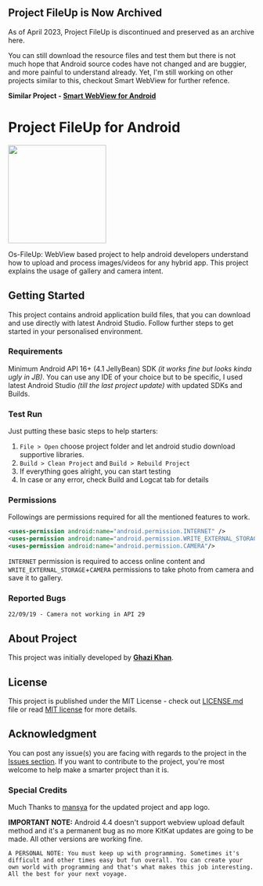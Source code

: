## Project FileUp is Now Archived
As of April 2023, Project FileUp is discontinued and preserved as an archive here.

You can still download the resource files and test them but there is not much hope that Android source codes have not changed and are buggier, and more painful to understand already. Yet, I'm still working on other projects similar to this, checkout Smart WebView for further refence.

**Similar Project - [Smart WebView for Android](https://github.com/mgks/Android-SmartWebView)**

# Project FileUp for Android

<img src="Logotype primary.png" width="200" height="" />

Os-FileUp: WebView based project to help android developers understand how to upload and process images/videos for any hybrid app. This project explains the usage of gallery and camera intent.

## Getting Started
This project contains android application build files, that you can download and use directly with latest Android Studio. Follow further steps to get started in your personalised environment.

### Requirements
Minimum Android API 16+ (4.1 JellyBean) SDK *(it works fine but looks kinda ugly in JB)*.
You can use any IDE of your choice but to be specific, I used latest Android Studio *(till the last project update)* with updated SDKs and Builds.

### Test Run
Just putting these basic steps to help starters:
1. `File > Open` choose project folder and let android studio download supportive libraries.
2. `Build > Clean Project` and `Build > Rebuild Project`
3. If everything goes alright, you can start testing
4. In case or any error, check Build and Logcat tab for details

### Permissions
Followings are permissions required for all the mentioned features to work.
```xml
<uses-permission android:name="android.permission.INTERNET" />
<uses-permission android:name="android.permission.WRITE_EXTERNAL_STORAGE"/>
<uses-permission android:name="android.permission.CAMERA"/>
```
`INTERNET` permission is required to access online content and `WRITE_EXTERNAL_STORAGE`+`CAMERA` permissions to take photo from camera and save it to gallery.

### Reported Bugs
```
22/09/19 - Camera not working in API 29
```

## About Project
This project was initially developed by **[Ghazi Khan](https://mgks.dev)**.

## License
This project is published under the MIT License - check out [LICENSE.md](LICENSE.md) file or read [MIT license](https://opensource.org/licenses/MIT) for more details.

## Acknowledgment
You can post any issue(s) you are facing with regards to the project in the [Issues section](https://github.com/mgks/Os-FileUp/issues).
If you want to contribute to the project, you're most welcome to help make a smarter project than it is.

### Special Credits
Much Thanks to [mansya](https://github.com/mansya) for the updated project and app logo.

**IMPORTANT NOTE:** Android 4.4 doesn't support webview upload default method and it's a permanent bug as no more KitKat updates are going to be made. All other versions are working fine.

`A PERSONAL NOTE: You must keep up with programming. Sometimes it's difficult and other times easy but fun overall. You can create your own world with programming and that's what makes this job interesting. All the best for your next voyage.`
